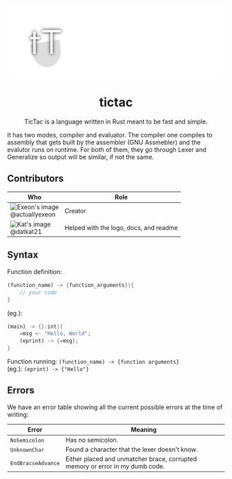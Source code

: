 <img align="center" src="assets/logo-readme.svg">

<h1 align="center">tictac</h1>

<p align="center">TicTac is a language written in Rust meant to be fast and simple.</p>

It has two modes, compiler and evaluator. The compiler one compiles to assembly that gets built by the assembler (GNU Assmebler) and the evalutor runs on runtime. For both of them, they go through Lexer and Generalize so output will be similar, if not the same.

## Contributors

| Who                                                                                                   | Role                                   |
| ----------------------------------------------------------------------------------------------------- | -------------------------------------- |
| ![Exeon's image](https://avatars.githubusercontent.com/u/46092609?s=70&v=4&size=64)<br>@actuallyexeon | Creator                                |
| ![Kat's image](https://avatars.githubusercontent.com/u/49850194?s=70&v=4&size=64)<br>@datkat21        | Helped with the logo, docs, and readme |

## Syntax

Function definition:

```rust
(function_name) -> {function_arguments}|{
    // your code
}
```

(eg.):

```rust
(main) -> {}:int|{
    =msg <- "Hello, World";
    (eprint) -> {=msg};
}
```

Function running: ``(function_name) -> {function arguments}`` <br>(eg.): ``(eprint) -> {"Hello"}``

## Errors

We have an error table showing all the current possible errors at the time of writing:

| Error              | Meaning                                                                       |
| ------------------ | ----------------------------------------------------------------------------- |
| `NoSemicolon`      | Has no semicolon.                                                             |
| `UnknownChar`      | Found a character that the lexer doesn't know.                                |
| `EndBracseAdvance` | Either placed and unmatcher brace, corrupted memory or error in my dumb code. |
